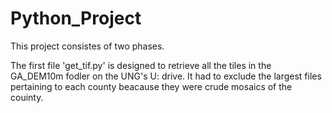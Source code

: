 # Python_Project

This project consistes of two phases.

The first file 'get_tif.py' is designed to retrieve all the tiles in the GA_DEM10m fodler on the UNG's U: drive.
It had to exclude the largest files pertaining to each county beacause they were crude mosaics of the couinty. 
